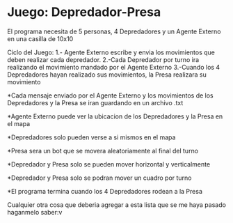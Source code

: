 Juego: Depredador-Presa
=======================

El programa necesita de 5 personas, 4 Depredadores y un Agente Externo en una casilla de 10x10

Ciclo del Juego:
1.- Agente Externo escribe y envia los movimientos que deben realizar cada depredador.
2.-Cada Depredador por turno ira realizando el movimiento mandado por el Agente Externo
3.-Cuando los 4 Depredadores hayan realizado sus movimientos, la Presa realizara su movimiento

*Cada mensaje enviado por el Agente Externo y los movimientos de los Depredadores y la Presa se iran guardando en un archivo .txt

*Agente Externo puede ver la ubicacion de los Depredadores y la Presa en el mapa

*Depredadores solo pueden verse a si mismos en el mapa

*Presa sera un bot que se movera aleatoriamente al final del turno

*Depredador y Presa solo se pueden mover horizontal y verticalmente

*Depredador y Presa solo se podran mover un cuadro por turno

*El programa termina cuando los 4 Depredadores rodean a la Presa

Cualquier otra cosa que deberia agregar a esta lista que se me haya pasado haganmelo saber:v